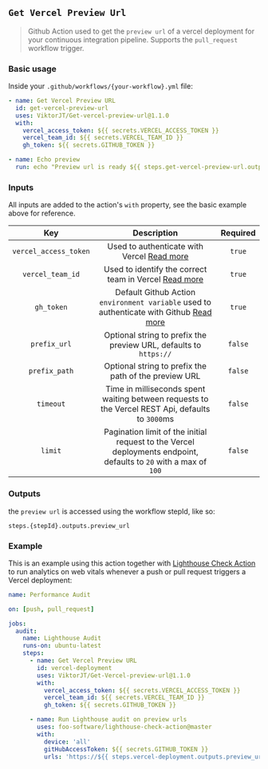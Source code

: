 ## `Get Vercel Preview Url`

> Github Action used to get the `preview url` of a vercel deployment for your continuous integration pipeline. Supports the `pull_request` workflow trigger.

### Basic usage

Inside your `.github/workflows/{your-workflow}.yml` file:

```yml
- name: Get Vercel Preview URL
  id: get-vercel-preview-url
  uses: ViktorJT/Get-vercel-preview-url@1.1.0
  with:
    vercel_access_token: ${{ secrets.VERCEL_ACCESS_TOKEN }}
    vercel_team_id: ${{ secrets.VERCEL_TEAM_ID }}
    gh_token: ${{ secrets.GITHUB_TOKEN }}

- name: Echo preview
  run: echo "Preview url is ready ${{ steps.get-vercel-preview-url.outputs.preview_url }}"
```

### Inputs

All inputs are added to the action's `with` property, see the basic example above for reference.

|          Key          |                                                                                                Description                                                                                                 | Required |
| :-------------------: | :--------------------------------------------------------------------------------------------------------------------------------------------------------------------------------------------------------: | :------: |
| `vercel_access_token` |                               Used to authenticate with Vercel [Read more](https://vercel.com/docs/rest-api#introduction/api-basics/authentication/creating-an-access-token)                               |  `true`  |
|   `vercel_team_id`    |                    Used to identify the correct team in Vercel [Read more](https://vercel.com/docs/rest-api#introduction/api-basics/authentication/accessing-resources-owned-by-a-team)                    |  `true`  |
|      `gh_token`       | Default Github Action `environment variable` used to authenticate with Github [Read more](https://docs.github.com/en/actions/security-guides/automatic-token-authentication#about-the-github_token-secret) |  `true`  |
|     `prefix_url`      |                                                                     Optional string to prefix the preview URL, defaults to `https://`                                                                      | `false`  |
|     `prefix_path`     |                                                                           Optional string to prefix the path of the preview URL                                                                            | `false`  |
|       `timeout`       |                                                      Time in milliseconds spent waiting between requests to the Vercel REST Api, defaults to `3000`ms                                                      | `false`  |
|        `limit`        |                                              Pagination limit of the initial request to the Vercel deployments endpoint, defaults to `20` with a max of `100`                                              | `false`  |

### Outputs

the `preview url` is accessed using the workflow stepId, like so:

`steps.{stepId}.outputs.preview_url`

### Example

This is an example using this action together with [Lighthouse Check Action](https://github.com/foo-software/lighthouse-check-action) to run analytics on web vitals whenever a push or pull request triggers a Vercel deployment:

```yml
name: Performance Audit

on: [push, pull_request]

jobs:
  audit:
    name: Lighthouse Audit
    runs-on: ubuntu-latest
    steps:
      - name: Get Vercel Preview URL
        id: vercel-deployment
        uses: ViktorJT/Get-Vercel-preview-url@1.1.0
        with:
          vercel_access_token: ${{ secrets.VERCEL_ACCESS_TOKEN }}
          vercel_team_id: ${{ secrets.VERCEL_TEAM_ID }}
          gh_token: ${{ secrets.GITHUB_TOKEN }}

      - name: Run Lighthouse audit on preview urls
        uses: foo-software/lighthouse-check-action@master
        with:
          device: 'all'
          gitHubAccessToken: ${{ secrets.GITHUB_TOKEN }}
          urls: 'https://${{ steps.vercel-deployment.outputs.preview_url }}'
```
